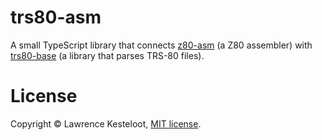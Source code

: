 # trs80-asm

A small TypeScript library that connects [z80-asm](../z80-asm)
(a Z80 assembler) with [trs80-base](../trs80-base)
(a library that parses TRS-80 files).

# License

Copyright &copy; Lawrence Kesteloot, [MIT license](LICENSE).
